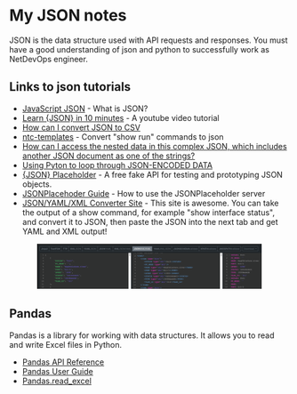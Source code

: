 # My JSON notes

 JSON is the data structure used with API requests and responses. You must have
 a good understanding of json and python to successfully work as NetDevOps
 engineer.  

## Links to json tutorials  

* [JavaScript JSON](https://www.geeksforgeeks.org/javascript-json/) - What is JSON?
* [Learn {JSON} in 10 minutes](https://www.youtube.com/watch?v=iiADhChRriM) - A youtube video tutorial
* [How can I convert JSON to CSV](https://stackoverflow.com/questions/1871524/how-can-i-convert-json-to-csv)
* [ntc-templates](https://github.com/networktocode/ntc-templates/tree/master/ntc_templates/templates) - Convert "show run" commands to json
* [How can I access the nested data in this complex JSON, which includes another JSON document as one of the strings?](https://stackoverflow.com/questions/48193502/how-can-i-access-the-nested-data-in-this-complex-json-which-includes-another-js)
* [Using Pyton to loop through JSON-ENCODED DATA](https://www.tech-otaku.com/mac/using-python-to-loop-through-json-encoded-data/)
* [{JSON} Placeholder](https://jsonplaceholder.typicode.com) - A free fake API for testing and prototyping JSON objects.
* [JSONPlacehoder Guide](https://jsonplaceholder.typicode.com/guide/) - How to use the JSONPlaceholder server
* [JSON/YAML/XML Converter Site](https://textfsm.nornir.tech) - This site is awesome. You can take the output of a show command, for example "show interface status", and convert it to JSON, then paste the JSON into the next tab and get YAML and XML output!

<p align="center" width="100%">
    <img width="80%" src="https://github.com/rikosintie/DevNetAssoc/blob/main/VS_Code/images/textfsm-nornir-tech.png">  
</p>  



## Pandas  

Pandas is a library for working with data structures. It allows you to read and write Excel files in Python.  
* [Pandas API Reference](https://pandas.pydata.org/pandas-docs/stable/reference/api/pandas.read_excel.html)
* [Pandas User Guide](https://pandas.pydata.org/pandas-docs/stable/user_guide/index.html)
* [Pandas.read_excel](https://pandas.pydata.org/pandas-docs/stable/reference/api/pandas.read_excel.html)
